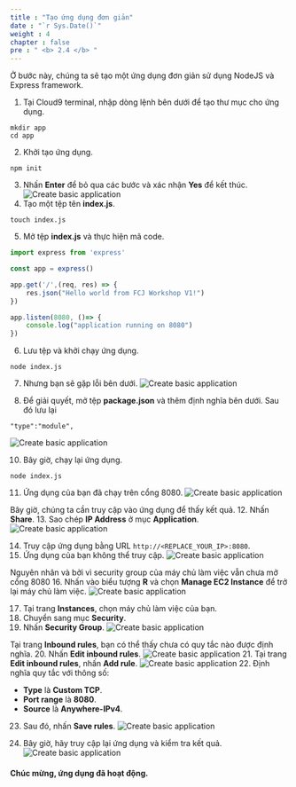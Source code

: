 ```yaml
---
title : "Tạo ứng dụng đơn giản"
date : "`r Sys.Date()`"
weight : 4
chapter : false
pre : " <b> 2.4 </b> "
---
```

Ở bước này, chúng ta sẽ tạo một ứng dụng đơn giản sử dụng NodeJS và Express framework.

1. Tại Cloud9 terminal, nhập dòng lệnh bên dưới để tạo thư mục cho ứng dụng.
```
mkdir app
cd app
```
2. Khởi tạo ứng dụng.
```
npm init
```
3. Nhấn **Enter** để bỏ qua các bước và xác nhận **Yes** để kết thúc.
![Create basic application](../../../images/2.prerequisites/2.4.createapp/2.4.1.createapp.png?pc=60pt)
4. Tạo một tệp tên **index.js**.
```
touch index.js
```
5. Mở tệp **index.js** và thực hiện mã code.
```javascript
import express from 'express'

const app = express()

app.get('/',(req, res) => {
    res.json("Hello world from FCJ Workshop V1!")
})

app.listen(8080, ()=> {
    console.log("application running on 8080")
})
```

6. Lưu tệp và khởi chạy ứng dụng.
```
node index.js
```

7. Nhưng bạn sẽ gặp lỗi bên dưới.
![Create basic application](../../../images/2.prerequisites/2.4.createapp/2.4.2.createapp.png?pc=60pt)

9. Để giải quyết, mở tệp **package.json** và thêm định nghĩa bên dưới. Sau đó lưu lại
```
"type":"module",
```
![Create basic application](../../../images/2.prerequisites/2.4.createapp/2.4.3.createapp.png?pc=60pt)

10. Bây giờ, chạy lại ứng dụng.
```
node index.js
```

11. Ứng dụng của bạn đã chạy trên cổng 8080.
![Create basic application](../../../images/2.prerequisites/2.4.createapp/2.4.4.createapp.png?pc=60pt)

Bây giờ, chúng ta cần truy cập vào ứng dụng để thấy kết quả.
12. Nhấn **Share**.
13. Sao chép **IP Address** ở mục **Application**.
![Create basic application](../../../images/2.prerequisites/2.4.createapp/2.4.5.createapp.png?pc=60pt)

14. Truy cập ứng dụng bằng URL ```http://<REPLACE_YOUR_IP>:8080```.
15. Ứng dụng của bạn không thể truy cập.
![Create basic application](../../../images/2.prerequisites/2.4.createapp/2.4.6.createapp.png?pc=60pt)

Nguyên nhân và bởi vì security group của máy chủ làm việc vẫn chưa mở cổng 8080
16. Nhấn vào biểu tượng **R** và chọn **Manage EC2 Instance** để trở lại máy chủ làm việc.
![Create basic application](../../../images/2.prerequisites/2.4.createapp/2.4.7.createapp.png?pc=60pt)

17. Tại trang **Instances**, chọn máy chủ làm việc của bạn.
18. Chuyển sang mục **Security**.
19. Nhấn **Security Group**.
![Create basic application](../../../images/2.prerequisites/2.4.createapp/2.4.8.createapp.png?pc=60pt)

Tại trang **Inbound rules**, bạn có thể thấy chưa có quy tắc nào được định nghĩa.
20. Nhấn **Edit inbound rules**.
![Create basic application](../../../images/2.prerequisites/2.4.createapp/2.4.9.createapp.png?pc=60pt)
21. Tại trang **Edit inbound rules**, nhấn **Add rule**.
![Create basic application](../../../images/2.prerequisites/2.4.createapp/2.4.10.createapp.png?pc=60pt)
22. Định nghĩa quy tắc với thông số:
+ **Type** là **Custom TCP**.
+ **Port range** là **8080**.
+ **Source** là **Anywhere-IPv4**.

23. Sau đó, nhấn **Save rules**.
![Create basic application](../../../images/2.prerequisites/2.4.createapp/2.4.11.createapp.png?pc=60pt)

24. Bây giờ, hãy truy cập lại ứng dụng và kiểm tra kết quả.
![Create basic application](../../../images/2.prerequisites/2.4.createapp/2.4.12.createapp.png?pc=60pt)

#### Chúc mừng, ứng dụng đã hoạt động.